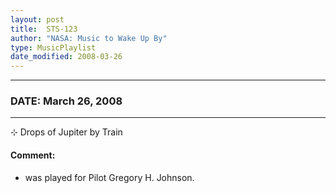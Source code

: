 ```yaml
---
layout: post
title:  STS-123
author: "NASA: Music to Wake Up By"
type: MusicPlaylist
date_modified: 2008-03-26
---
```


----
### DATE: March 26, 2008
----
⊹ Drops of Jupiter by Train

#### Comment:
* was played for Pilot Gregory H. Johnson.
